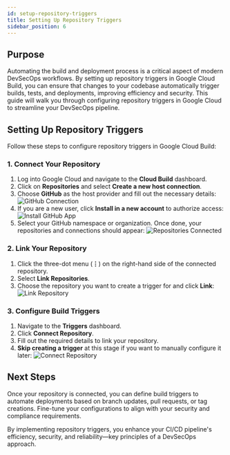 ```yaml
---
id: setup-repository-triggers
title: Setting Up Repository Triggers
sidebar_position: 6
---
```


## Purpose

Automating the build and deployment process is a critical aspect of modern DevSecOps workflows. By setting up repository triggers in Google Cloud Build, you can ensure that changes to your codebase automatically trigger builds, tests, and deployments, improving efficiency and security. This guide will walk you through configuring repository triggers in Google Cloud to streamline your DevSecOps pipeline.

## Setting Up Repository Triggers

Follow these steps to configure repository triggers in Google Cloud Build:

### 1. Connect Your Repository

1. Log into Google Cloud and navigate to the **Cloud Build** dashboard.
2. Click on **Repositories** and select **Create a new host connection**.
3. Choose **GitHub** as the host provider and fill out the necessary details:
   ![GitHub Connection](/img/projects/devsecops-pipeline-gcp/setup/github-connection.png)
4. If you are a new user, click **Install in a new account** to authorize access:
   ![Install GitHub App](/img/projects/devsecops-pipeline-gcp/setup/cloud-build-github-install.png)
5. Select your GitHub namespace or organization. Once done, your repositories and connections should appear:
   ![Repositories Connected](/img/projects/devsecops-pipeline-gcp/setup/verifying-connections.png)

### 2. Link Your Repository

1. Click the three-dot menu (**⋮**) on the right-hand side of the connected repository.
2. Select **Link Repositories**.
3. Choose the repository you want to create a trigger for and click **Link**:
   ![Link Repository](/img/projects/devsecops-pipeline-gcp/setup/link-repositories.png)

### 3. Configure Build Triggers

1. Navigate to the **Triggers** dashboard.
2. Click **Connect Repository**.
3. Fill out the required details to link your repository.
4. **Skip creating a trigger** at this stage if you want to manually configure it later:
   ![Connect Repository](/img/projects/devsecops-pipeline-gcp/setup/connecting-repositories.png)

## Next Steps

Once your repository is connected, you can define build triggers to automate deployments based on branch updates, pull requests, or tag creations. Fine-tune your configurations to align with your security and compliance requirements.

By implementing repository triggers, you enhance your CI/CD pipeline's efficiency, security, and reliability—key principles of a DevSecOps approach.
